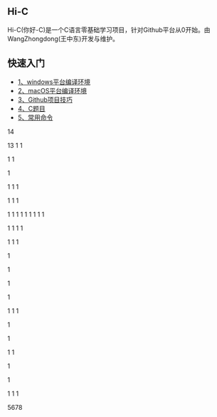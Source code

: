 ## Hi-C

Hi-C(你好-C)是一个C语言零基础学习项目，针对Github平台从0开始。由WangZhongdong(王中东)开发与维护。


## 快速入门

* [1、windows平台编译环境](http:)
* [2、macOS平台编译环境](https://github.com/Rtx8080Ti/Hi-C/blob/master/Read/2%E3%80%81macOS%E5%B9%B3%E5%8F%B0%E7%BC%96%E8%AF%91%E7%8E%AF%E5%A2%83.md)
* [3、Github项目技巧](https://github.com/Rtx8080Ti/Hi-C/blob/master/Read/3%E3%80%81Github%E9%A1%B9%E7%9B%AE%E6%8A%80%E5%B7%A7.md)
* [4、C题目](http:)
* [5、常用命令](http:)





14

 13
1
1

1
1


1

1
1
1

1
1
1

1
1
1
1
1
1
1
1
1

1
1
1
1


1
1
1

1

1


1

1

1
1
1

1



1

1
1

1

1


1
1
1

5678
